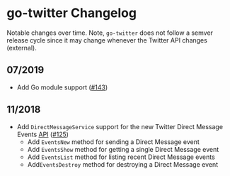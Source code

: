 # go-twitter Changelog

Notable changes over time. Note, `go-twitter` does not follow a semver release cycle since it may change whenever the Twitter API changes (external).

## 07/2019

* Add Go module support ([#143](https://github.com/qorpress/go-twitter/pull/143))

## 11/2018

* Add `DirectMessageService` support for the new Twitter Direct Message Events [API](https://developer.twitter.com/en/docs/direct-messages/api-features) ([#125](https://github.com/qorpress/go-twitter/pull/125))
  * Add `EventsNew` method for sending a Direct Message event
  * Add `EventsShow` method for getting a single Direct Message event
  * Add `EventsList` method for listing recent Direct Message events
  * Add`EventsDestroy` method for destroying a Direct Message event

